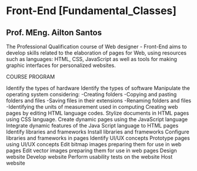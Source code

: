 # Front-End [Fundamental_Classes]
## Prof. MEng. Ailton Santos


The Professional Qualification course of Web designer - Front-End aims to develop skills related to the elaboration of pages for Web, using resources such as languages: HTML, CSS, JavaScript as well as tools for making graphic interfaces for personalized websites.

COURSE PROGRAM

Identify the types of hardware
Identify the types of software
Manipulate the operating system considering:
-Creating folders
-Copying and pasting folders and files
-Saving files in their extensions
-Renaming folders and files
-Identifying the units of measurement used in computing
Creating web pages by editing HTML language codes.
Stylize documents in HTML pages using CSS language.
Create dynamic pages using the JavaScript language
Integrate dynamic features of the Java Script language to HTML pages
Identify libraries and frameworks
Install libraries and frameworks
Configure libraries and frameworks in pages
Identify UI/UX concepts
Prototype pages using UI/UX concepts
Edit bitmap images preparing them for use in web pages
Edit vector images preparing them for use in web pages
Design website
Develop website
Perform usability tests on the website
Host website
 
